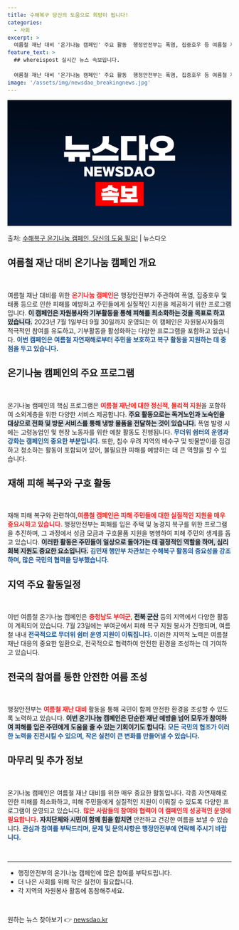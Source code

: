 ```yaml
---
title: 수해복구 당신의 도움으로 희망이 됩니다!
categories:
  - 사회
excerpt: >
  여름철 재난 대비 '온기나눔 캠페인' 주요 활동  행정안전부는 폭염, 집중호우 등 여름철 재난·재해의 예방과…
feature_text: >
  ## whereispost 실시간 뉴스 속보입니다.

  여름철 재난 대비 '온기나눔 캠페인' 주요 활동  행정안전부는 폭염, 집중호우 등 여름철 재난·재해의 예방과…
image: '/assets/img/newsdao_breakingnews.jpg'
---
```


![뉴스다오 속보](/assets/img/newsdao_breakingnews.jpg)

<p>출처: <a href="https://newsdao.kr/5013" rel="dofollow">수해복구 온기나눔 캠페인, 당신의 도움 필요!</a> | 뉴스다오</p>

<h2 data-ke-size="size26">여름철 재난 대비 온기나눔 캠페인 개요</h2>
<p data-ke-size="size16">&nbsp;</p>
여름철 재난 대비를 위한 <b><span style="color: #ee2323;">온기나눔 캠페인</span></b>은 행정안전부가 주관하여 폭염, 집중호우 및 태풍 등으로 인한 피해를 예방하고 주민들에게 실질적인 지원을 제공하기 위한 프로그램입니다. <b><span style="background-color: #21538527;">이 캠페인은 자원봉사와 기부활동을 통해 피해를 최소화하는 것을 목표로 하고 있습니다.</span></b> 2023년 7월 1일부터 9월 30일까지 운영되는 이 캠페인은 자원봉사자들의 적극적인 참여를 유도하고, 기부활동을 활성화하는 다양한 프로그램을 포함하고 있습니다. <b><span style="color: #1a5490;">이번 캠페인은 여름철 자연재해로부터 주민을 보호하고 복구 활동을 지원하는 데 중점을 두고 있습니다.</span></b>

<h2 data-ke-size="size26">온기나눔 캠페인의 주요 프로그램</h2>
<p data-ke-size="size16">&nbsp;</p>
온기나눔 캠페인의 핵심 프로그램은 <b><span style="color: #ee2323;">여름철 재난에 대한 정신적, 물리적 지원</span></b>을 포함하여 소외계층을 위한 다양한 서비스 제공합니다. <b><span style="background-color: #21538527;">주요 활동으로는 독거노인과 노숙인을 대상으로 전화 및 방문 서비스를 통해 냉방 물품을 전달하는 것이 있습니다.</span></b> 폭염 발령 시에는 고령농업인 및 현장 노동자를 위한 예찰 활동도 진행됩니다. <b><span style="color: #1a5490;">무더위 쉼터의 운영과 강화는 캠페인의 중요한 부분입니다.</span></b> 또한, 침수 우려 지역의 배수구 및 빗물받이를 점검하고 청소하는 활동이 포함되어 있어, 불필요한 피해를 예방하는 데 큰 역할을 할 수 있습니다.

<h2 data-ke-size="size26">재해 피해 복구와 구호 활동</h2>
<p data-ke-size="size16">&nbsp;</p>
재해 피해 복구와 관련하여,<b><span style="color: #ee2323;">여름철 캠페인은 피해 주민들에 대한 실질적인 지원을 매우 중요시하고 있습니다.</span></b> 행정안전부는 피해를 입은 주택 및 농경지 복구를 위한 프로그램을 추진하며, 그 과정에서 성금 모금과 구호물품 지원을 병행하여 피해 주민의 생계를 돕고 있습니다. <b><span style="background-color: #21538527;">이러한 활동은 주민들이 일상으로 돌아가는 데 결정적인 역할을 하며, 심리회복 지원도 중요한 요소입니다.</span></b> <b><span style="color: #1a5490;">김민재 행안부 차관보는 수해복구 활동의 중요성을 강조하며, 많은 국민의 협력을 당부했습니다.</span></b>

<h2 data-ke-size="size26">지역 주요 활동일정</h2>
<p data-ke-size="size16">&nbsp;</p>
이번 여름철 온기나눔 캠페인은 <b><span style="color: #ee2323;">충청남도 부여군</span></b>, <b><span style="background-color: #21538527;">전북 군산</span></b> 등의 지역에서 다양한 활동이 계획되어 있습니다. 7월 23일에는 부여군에서 피해 복구 지원 봉사가 진행되며, 여름철 내내 <b><span style="color: #1a5490;">전국적으로 무더위 쉼터 운영 지원이 이뤄집니다.</span></b> 이러한 지역적 노력은 여름철 재난 대응의 중요한 일환으로, 전국적으로 협력하여 안전한 환경을 조성하는 데 기여하고 있습니다.

<h2 data-ke-size="size26">전국의 참여를 통한 안전한 여름 조성</h2>
<p data-ke-size="size16">&nbsp;</p>
행정안전부는 <b><span style="color: #ee2323;">여름철 재난 대비</span></b> 활동을 통해 국민이 함께 안전한 환경을 조성할 수 있도록 노력하고 있습니다. <b><span style="background-color: #21538527;">이번 온기나눔 캠페인은 단순한 재난 예방을 넘어 모두가 참여하여 피해를 입은 주민에게 도움을 줄 수 있는 기회이기도 합니다.</span></b> <b><span style="color: #1a5490;">모든 국민의 협조가 이러한 노력을 진전시킬 수 있으며, 작은 실천이 큰 변화를 만들어낼 수 있습니다.</span></b>

<h2 data-ke-size="size26">마무리 및 추가 정보</h2>
<p data-ke-size="size16">&nbsp;</p>
온기나눔 캠페인은 여름철 재난 대비를 위한 매우 중요한 활동입니다. 각종 자연재해로 인한 피해를 최소화하고, 피해 주민들에게 실질적인 지원이 이뤄질 수 있도록 다양한 프로그램이 운영되고 있습니다. <b><span style="color: #ee2323;">많은 사람들의 참여와 협력이 이 캠페인의 성공적인 운영에 필요합니다.</span></b> <b><span style="background-color: #21538527;">자치단체와 시민이 함께 힘을 합치면</span></b> 안전하고 건강한 여름을 보낼 수 있습니다. <b><span style="color: #1a5490;">관심과 참여를 부탁드리며, 문제 및 문의사항은 행정안전부에 연락해 주시기 바랍니다.</span></b>

<p data-ke-size="size16">&nbsp;</p>

<hr>
<ul>
    <li>행정안전부의 온기나눔 캠페인에 많은 참여를 부탁드립니다.</li>
    <li>더 나은 사회를 위해 작은 실천이 필요합니다.</li>
    <li>각 지역의 자원봉사 활동에 동참해주세요.</li>
</ul>

<p data-ke-size="size16">&nbsp;</p> 

원하는 뉴스 찾아보기 👉 <a href="https://newsdao.kr" rel="dofollow">newsdao.kr</a>


